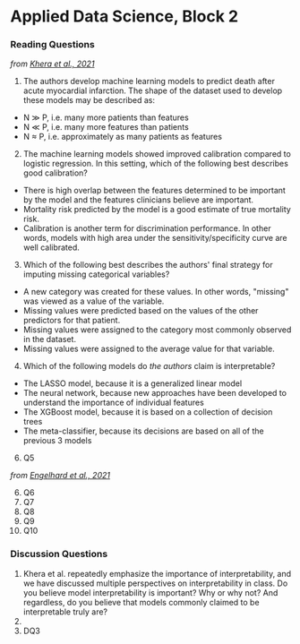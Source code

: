 # Applied Data Science, Block 2

### Reading Questions

*from [Khera et al., 2021](https://jamanetwork.com/journals/jamacardiology/fullarticle/2777055)*

1. The authors develop machine learning models to predict death after acute myocardial infarction. The shape of the dataset used to develop these models may be described as:
  - N &#8811; P, i.e. many more patients than features
  - N &#8810; P, i.e. many more features than patients
  - N &asymp; P, i.e. approximately as many patients as features
2. The machine learning models showed improved calibration compared to logistic regression. In this setting, which of the following best describes good calibration?
  - There is high overlap between the features determined to be important by the model and the features clinicians believe are important.
  - Mortality risk predicted by the model is a good estimate of true mortality risk.
  - Calibration is another term for discrimination performance. In other words, models with high area under the sensitivity/specificity curve are well calibrated.
3. Which of the following best describes the authors' final strategy for imputing missing categorical variables?
  - A new category was created for these values. In other words, "missing" was viewed as a value of the variable.
  - Missing values were predicted based on the values of the other predictors for that patient.
  - Missing values were assigned to the category most commonly observed in the dataset.
  - Missing values were assigned to the average value for that variable.
4. Which of the following models do *the authors* claim is interpretable?
  - The LASSO model, because it is a generalized linear model
  - The neural network, because new approaches have been developed to understand the importance of individual features
  - The XGBoost model, because it is based on a collection of decision trees
  - The meta-classifier, because its decisions are based on all of the previous 3 models
6. Q5

*from [Engelhard et al., 2021](https://jamanetwork.com/journals/jamacardiology/article-abstract/2777054)*

6. Q6
7. Q7
8. Q8
9. Q9
10. Q10

### Discussion Questions

1. Khera et al. repeatedly emphasize the importance of interpretability, and we have discussed multiple perspectives on interpretability in class. Do you believe model interpretability is important? Why or why not? And regardless, do you believe that models commonly claimed to be interpretable truly are?
2. 
3. DQ3
